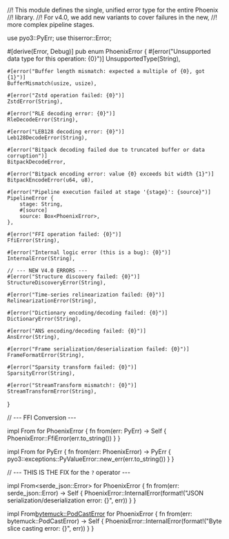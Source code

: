 //! This module defines the single, unified error type for the entire Phoenix
//! library.
//! For v4.0, we add new variants to cover failures in the new,
//! more complex pipeline stages.

use pyo3::PyErr;
use thiserror::Error;

#[derive(Error, Debug)]
pub enum PhoenixError {
    #[error("Unsupported data type for this operation: {0}")]
    UnsupportedType(String),

    #[error("Buffer length mismatch: expected a multiple of {0}, got {1}")]
    BufferMismatch(usize, usize),

    #[error("Zstd operation failed: {0}")]
    ZstdError(String),

    #[error("RLE decoding error: {0}")]
    RleDecodeError(String),

    #[error("LEB128 decoding error: {0}")]
    Leb128DecodeError(String),

    #[error("Bitpack decoding failed due to truncated buffer or data corruption")]
    BitpackDecodeError,

    #[error("Bitpack encoding error: value {0} exceeds bit width {1}")]
    BitpackEncodeError(u64, u8),

    #[error("Pipeline execution failed at stage '{stage}': {source}")]
    PipelineError {
        stage: String,
        #[source]
        source: Box<PhoenixError>,
    },

    #[error("FFI operation failed: {0}")]
    FfiError(String),

    #[error("Internal logic error (this is a bug): {0}")]
    InternalError(String),

    // --- NEW V4.0 ERRORS ---
    #[error("Structure discovery failed: {0}")]
    StructureDiscoveryError(String),

    #[error("Time-series relinearization failed: {0}")]
    RelinearizationError(String),

    #[error("Dictionary encoding/decoding failed: {0}")]
    DictionaryError(String),

    #[error("ANS encoding/decoding failed: {0}")]
    AnsError(String),

    #[error("Frame serialization/deserialization failed: {0}")]
    FrameFormatError(String),

    #[error("Sparsity transform failed: {0}")]
    SparsityError(String),

    #[error("StreamTransform mismatch!: {0}")]
    StreamTransformError(String),
}

// --- FFI Conversion ---

impl From<PyErr> for PhoenixError {
    fn from(err: PyErr) -> Self {
        PhoenixError::FfiError(err.to_string())
    }
}

impl From<PhoenixError> for PyErr {
    fn from(err: PhoenixError) -> PyErr {
        pyo3::exceptions::PyValueError::new_err(err.to_string())
    }
}

// --- THIS IS THE FIX for the `?` operator ---

impl From<serde_json::Error> for PhoenixError {
    fn from(err: serde_json::Error) -> Self {
        PhoenixError::InternalError(format!("JSON serialization/deserialization error: {}", err))
    }
}

impl From<bytemuck::PodCastError> for PhoenixError {
    fn from(err: bytemuck::PodCastError) -> Self {
        PhoenixError::InternalError(format!("Byte slice casting error: {}", err))
    }
}
